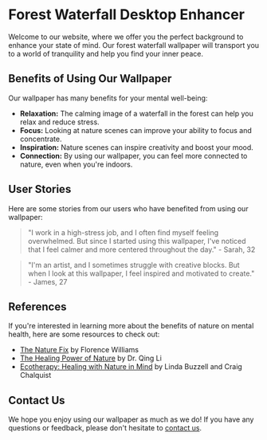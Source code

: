 <!--font:Poppins-->

# Forest Waterfall Desktop Enhancer

Welcome to our website, where we offer you the perfect background to enhance your state of mind. Our forest waterfall wallpaper will transport you to a world of tranquility and help you find your inner peace.

## Benefits of Using Our Wallpaper

Our wallpaper has many benefits for your mental well-being:

- **Relaxation:** The calming image of a waterfall in the forest can help you relax and reduce stress.
- **Focus:** Looking at nature scenes can improve your ability to focus and concentrate.
- **Inspiration:** Nature scenes can inspire creativity and boost your mood.
- **Connection:** By using our wallpaper, you can feel more connected to nature, even when you're indoors.

## User Stories

Here are some stories from our users who have benefited from using our wallpaper:

> "I work in a high-stress job, and I often find myself feeling overwhelmed. But since I started using this wallpaper, I've noticed that I feel calmer and more centered throughout the day." - Sarah, 32

> "I'm an artist, and I sometimes struggle with creative blocks. But when I look at this wallpaper, I feel inspired and motivated to create." - James, 27

## References

If you're interested in learning more about the benefits of nature on mental health, here are some resources to check out:

- [The Nature Fix](#) by Florence Williams
- [The Healing Power of Nature](#) by Dr. Qing Li
- [Ecotherapy: Healing with Nature in Mind](#) by Linda Buzzell and Craig Chalquist

## Contact Us

We hope you enjoy using our wallpaper as much as we do! If you have any questions or feedback, please don't hesitate to [contact us](#).

<!--

Write me content for website with wallpaper which alt text is:

"A waterfall in the forest"

The name/title of the page should not be 1:1 copy of the alt text but rather a real content of the website which is using this wallpaper.

- Use markdown format 
- Start with heading
- Heading should be short and concise
- The content should look like a real website 
- The website should not be about the wallpaper, wallpaper is just a related background
- Heading should be contain work "wallpaper" or "background"
- Include real sections like references, contact, user stories, etc. use things relevant to the page purpose.
- Feel free to use structure like headings, bullets, numbering, blockquotes, paragraphs, horizontal lines, etc.
- You can use formatting like bold or _italic_
- You can include UTF-8 emojis
- Links should be only #hash anchors (and you can refer to the document itself)
- Do not include images


---


# Serenity in Motion: A Wallpaper for Your Peaceful Mind

Welcome to our website, where we provide you with the perfect background to enhance your peaceful state of mind. Our wallpaper depicts a serene waterfall in the forest, surrounded by lush greenery that will transport you to a world of tranquility.

## Benefits of Using Our Wallpaper

Our wallpaper is not just a pretty picture; it has many benefits for your mental well-being. Here are some reasons why you should use our wallpaper:

- **Relaxation:** The calming image of a waterfall in the forest can help you relax and reduce stress.
- **Focus:** Looking at nature scenes can improve your ability to focus and concentrate.
- **Inspiration:** Nature scenes can inspire creativity and boost your mood.
- **Connection:** By using our wallpaper, you can feel more connected to nature, even when you're indoors.

## User Stories

Here are some stories from our users who have benefited from using our wallpaper:

> "I work in a high-stress job, and I often find myself feeling overwhelmed. But since I started using this wallpaper, I've noticed that I feel calmer and more centered throughout the day." - Sarah, 32

> "I'm an artist, and I sometimes struggle with creative blocks. But when I look at this wallpaper, I feel inspired and motivated to create." - James, 27

## References

If you're interested in learning more about the benefits of nature on mental health, here are some resources to check out:

- [The Nature Fix](#) by Florence Williams
- [The Healing Power of Nature](#) by Dr. Qing Li
- [Ecotherapy: Healing with Nature in Mind](#) by Linda Buzzell and Craig Chalquist

## Contact Us

We hope you enjoy using our wallpaper as much as we do! If you have any questions or feedback, please don't hesitate to [contact us](#).


---


Heading should not include word "wallpaper". The website should not be about the wallpaper itself, wallpaper is just a related background, rewrite whole content.


---


# Find Your Peace: Transform Your Desktop with a Serene Forest Waterfall

Welcome to our website, where we offer you the perfect background to enhance your state of mind. Our serene forest waterfall wallpaper will transport you to a world of tranquility and help you find your inner peace.

## Benefits of Using Our Wallpaper

Our wallpaper is not just a pretty picture; it has many benefits for your mental well-being. Here are some reasons why you should use our wallpaper:

- **Relaxation:** The calming image of a waterfall in the forest can help you relax and reduce stress.
- **Focus:** Looking at nature scenes can improve your ability to focus and concentrate.
- **Inspiration:** Nature scenes can inspire creativity and boost your mood.
- **Connection:** By using our wallpaper, you can feel more connected to nature, even when you're indoors.

## User Stories

Here are some stories from our users who have benefited from using our wallpaper:

> "I work in a high-stress job, and I often find myself feeling overwhelmed. But since I started using this wallpaper, I've noticed that I feel calmer and more centered throughout the day." - Sarah, 32

> "I'm an artist, and I sometimes struggle with creative blocks. But when I look at this wallpaper, I feel inspired and motivated to create." - James, 27

## References

If you're interested in learning more about the benefits of nature on mental health, here are some resources to check out:

- [The Nature Fix](#) by Florence Williams
- [The Healing Power of Nature](#) by Dr. Qing Li
- [Ecotherapy: Healing with Nature in Mind](#) by Linda Buzzell and Craig Chalquist

## Contact Us

We hope you enjoy using our wallpaper as much as we do! If you have any questions or feedback, please don't hesitate to [contact us](#).


---


Heading is too long, rewrite whole content.


---


# Serenity in Nature: Enhance Your Desktop with a Forest Waterfall

Welcome to our website, where we offer you the perfect background to enhance your state of mind. Our forest waterfall wallpaper will transport you to a world of tranquility and help you find your inner peace.

## Benefits of Using Our Wallpaper

Our wallpaper is not just a pretty picture; it has many benefits for your mental well-being. Here are some reasons why you should use our wallpaper:

- **Relaxation:** The calming image of a waterfall in the forest can help you relax and reduce stress.
- **Focus:** Looking at nature scenes can improve your ability to focus and concentrate.
- **Inspiration:** Nature scenes can inspire creativity and boost your mood.
- **Connection:** By using our wallpaper, you can feel more connected to nature, even when you're indoors.

## User Stories

Here are some stories from our users who have benefited from using our wallpaper:

> "I work in a high-stress job, and I often find myself feeling overwhelmed. But since I started using this wallpaper, I've noticed that I feel calmer and more centered throughout the day." - Sarah, 32

> "I'm an artist, and I sometimes struggle with creative blocks. But when I look at this wallpaper, I feel inspired and motivated to create." - James, 27

## References

If you're interested in learning more about the benefits of nature on mental health, here are some resources to check out:

- [The Nature Fix](#) by Florence Williams
- [The Healing Power of Nature](#) by Dr. Qing Li
- [Ecotherapy: Healing with Nature in Mind](#) by Linda Buzzell and Craig Chalquist

## Contact Us

We hope you enjoy using our wallpaper as much as we do! If you have any questions or feedback, please don't hesitate to [contact us](#).


---


Heading is too long, rewrite whole content.


---


# Enhance Your Desktop with a Serene Forest Waterfall

Welcome to our website, where we offer you the perfect background to enhance your state of mind. Our forest waterfall wallpaper will transport you to a world of tranquility and help you find your inner peace.

## Benefits of Using Our Wallpaper

Our wallpaper has many benefits for your mental well-being:

- **Relaxation:** The calming image of a waterfall in the forest can help you relax and reduce stress.
- **Focus:** Looking at nature scenes can improve your ability to focus and concentrate.
- **Inspiration:** Nature scenes can inspire creativity and boost your mood.
- **Connection:** By using our wallpaper, you can feel more connected to nature, even when you're indoors.

## User Stories

Here are some stories from our users who have benefited from using our wallpaper:

> "I work in a high-stress job, and I often find myself feeling overwhelmed. But since I started using this wallpaper, I've noticed that I feel calmer and more centered throughout the day." - Sarah, 32

> "I'm an artist, and I sometimes struggle with creative blocks. But when I look at this wallpaper, I feel inspired and motivated to create." - James, 27

## References

If you're interested in learning more about the benefits of nature on mental health, here are some resources to check out:

- [The Nature Fix](#) by Florence Williams
- [The Healing Power of Nature](#) by Dr. Qing Li
- [Ecotherapy: Healing with Nature in Mind](#) by Linda Buzzell and Craig Chalquist

## Contact Us

We hope you enjoy using our wallpaper as much as we do! If you have any questions or feedback, please don't hesitate to [contact us](#).


---


Write me a Google font which is best fitting for the website.

Pick from the list:
- Roboto
- Lato
- Alegreya
- Great Vibes
- Exo 2
- Poppins
- Montserrat
- Barlow Condensed
- Open Sans
- Orbitron
- IBM Plex Sans
- Lobster
- Raleway
- Futura
- Inter
- Dancing Script
- Playfair Display


Write just the font name nothing else.


---


Poppins

-->
